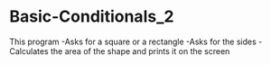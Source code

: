 # Basic-Conditionals_2
This program -Asks for a square or a rectangle
			 -Asks for the sides
			 -Calculates the area of the shape and prints it on the screen